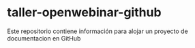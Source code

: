 # taller-openwebinar-github
Este repositorio contiene información para alojar un proyecto de documentacion en GitHub
